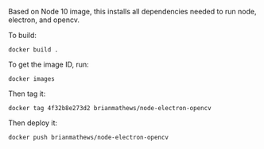 Based on Node 10 image, this installs all dependencies needed to run node, electron, and opencv.

To build:

```
docker build .
```

To get the image ID, run:

```
docker images
```

Then tag it:

```
docker tag 4f32b8e273d2 brianmathews/node-electron-opencv
```

Then deploy it:
```
docker push brianmathews/node-electron-opencv
```
